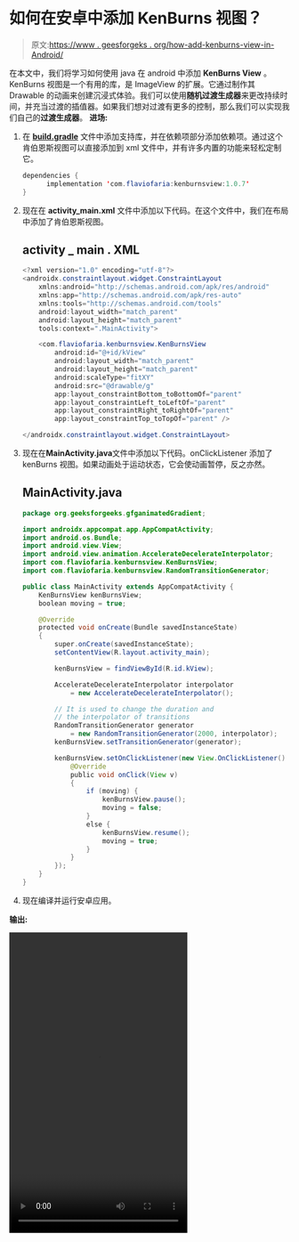 # 如何在安卓中添加 KenBurns 视图？

> 原文:[https://www . geesforgeks . org/how-add-kenburns-view-in-Android/](https://www.geeksforgeeks.org/how-to-add-kenburns-view-in-android/)

在本文中，我们将学习如何使用 java 在 android 中添加 **KenBurns View** 。KenBurns 视图是一个有用的库，是 ImageView 的扩展。它通过制作其 Drawable 的动画来创建沉浸式体验。我们可以使用**随机过渡生成器**来更改持续时间，并充当过渡的插值器。如果我们想对过渡有更多的控制，那么我们可以实现我们自己的**过渡生成器**。
**进场:**

1.  在 **[build.gradle](https://www.geeksforgeeks.org/android-build-gradle/)** 文件中添加支持库，并在依赖项部分添加依赖项。通过这个肯伯恩斯视图可以直接添加到 xml 文件中，并有许多内置的功能来轻松定制它。

    ```java
    dependencies {         
          implementation 'com.flaviofaria:kenburnsview:1.0.7'      
    }         
    ```

2.  现在在 **activity_main.xml** 文件中添加以下代码。在这个文件中，我们在布局中添加了肯伯恩斯视图。

    ## activity _ main . XML

    ```java
    <?xml version="1.0" encoding="utf-8"?>
    <androidx.constraintlayout.widget.ConstraintLayout
        xmlns:android="http://schemas.android.com/apk/res/android"
        xmlns:app="http://schemas.android.com/apk/res-auto"
        xmlns:tools="http://schemas.android.com/tools"
        android:layout_width="match_parent"
        android:layout_height="match_parent"
        tools:context=".MainActivity">

        <com.flaviofaria.kenburnsview.KenBurnsView
            android:id="@+id/kView"
            android:layout_width="match_parent"
            android:layout_height="match_parent"
            android:scaleType="fitXY"
            android:src="@drawable/g"
            app:layout_constraintBottom_toBottomOf="parent"
            app:layout_constraintLeft_toLeftOf="parent"
            app:layout_constraintRight_toRightOf="parent"
            app:layout_constraintTop_toTopOf="parent" />

    </androidx.constraintlayout.widget.ConstraintLayout>
    ```

3.  现在在**MainActivity.java**文件中添加以下代码。onClickListener 添加了 kenBurns 视图。如果动画处于运动状态，它会使动画暂停，反之亦然。

    ## MainActivity.java

    ```java
    package org.geeksforgeeks.gfganimatedGradient;

    import androidx.appcompat.app.AppCompatActivity;
    import android.os.Bundle;
    import android.view.View;
    import android.view.animation.AccelerateDecelerateInterpolator;
    import com.flaviofaria.kenburnsview.KenBurnsView;
    import com.flaviofaria.kenburnsview.RandomTransitionGenerator;

    public class MainActivity extends AppCompatActivity {
        KenBurnsView kenBurnsView;
        boolean moving = true;

        @Override
        protected void onCreate(Bundle savedInstanceState)
        {
            super.onCreate(savedInstanceState);
            setContentView(R.layout.activity_main);

            kenBurnsView = findViewById(R.id.kView);

            AccelerateDecelerateInterpolator interpolator
                = new AccelerateDecelerateInterpolator();

            // It is used to change the duration and
            // the interpolator of transitions
            RandomTransitionGenerator generator
                = new RandomTransitionGenerator(2000, interpolator);
            kenBurnsView.setTransitionGenerator(generator);

            kenBurnsView.setOnClickListener(new View.OnClickListener() {
                @Override
                public void onClick(View v)
                {
                    if (moving) {
                        kenBurnsView.pause();
                        moving = false;
                    }
                    else {
                        kenBurnsView.resume();
                        moving = true;
                    }
                }
            });
        }
    }
    ```

4.  现在编译并运行安卓应用。

**输出:**

<video class="wp-video-shortcode" id="video-425412-1" width="320" height="540" preload="metadata" controls=""><source type="video/mp4" src="https://media.geeksforgeeks.org/wp-content/uploads/20200605125906/Record_2020-06-05-12-56-45_de653d391fd57e9d09033828c1f8381e.mp4?_=1">[https://media.geeksforgeeks.org/wp-content/uploads/20200605125906/Record_2020-06-05-12-56-45_de653d391fd57e9d09033828c1f8381e.mp4](https://media.geeksforgeeks.org/wp-content/uploads/20200605125906/Record_2020-06-05-12-56-45_de653d391fd57e9d09033828c1f8381e.mp4)</video>